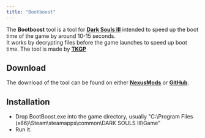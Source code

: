 ```yaml
---
title: "Bootboost"
---
```


The **Bootboost** tool is a tool for **[Dark Souls III](/darksouls3)** intended to speed up the boot time of the game by around 10-15 seconds.\
It works by decrypting files before the game launches to speed up boot time. The tool is made by **[TKGP](//github.com/JKAnderson)**

## Download

The download of the tool can be found on either **[NexusMods](//nexusmods.com/darksouls3/mods/303)** or **[GitHub](//github.com/JKAnderson/BootBoost/releases)**.

## Installation

- Drop BootBoost.exe into the game directory, usually "C:\Program Files (x86)\Steam\steamapps\common\DARK SOULS III\Game"
- Run it.
